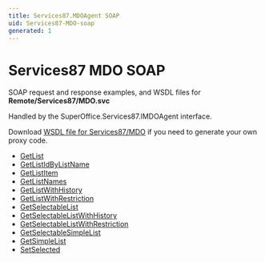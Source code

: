 ```yaml
---
title: Services87.MDOAgent SOAP
uid: Services87-MDO-soap
generated: 1
---
```


# Services87 MDO SOAP

SOAP request and response examples, and WSDL files for **Remote/Services87/MDO.svc**

Handled by the <see cref="T:SuperOffice.Services87.IMDOAgent">SuperOffice.Services87.IMDOAgent</see> interface.

Download [WSDL file for Services87/MDO](../Services87-MDO.md) if you need to generate your own proxy code.

* [GetList](GetList.md)
* [GetListIdByListName](GetListIdByListName.md)
* [GetListItem](GetListItem.md)
* [GetListNames](GetListNames.md)
* [GetListWithHistory](GetListWithHistory.md)
* [GetListWithRestriction](GetListWithRestriction.md)
* [GetSelectableList](GetSelectableList.md)
* [GetSelectableListWithHistory](GetSelectableListWithHistory.md)
* [GetSelectableListWithRestriction](GetSelectableListWithRestriction.md)
* [GetSelectableSimpleList](GetSelectableSimpleList.md)
* [GetSimpleList](GetSimpleList.md)
* [SetSelected](SetSelected.md)
